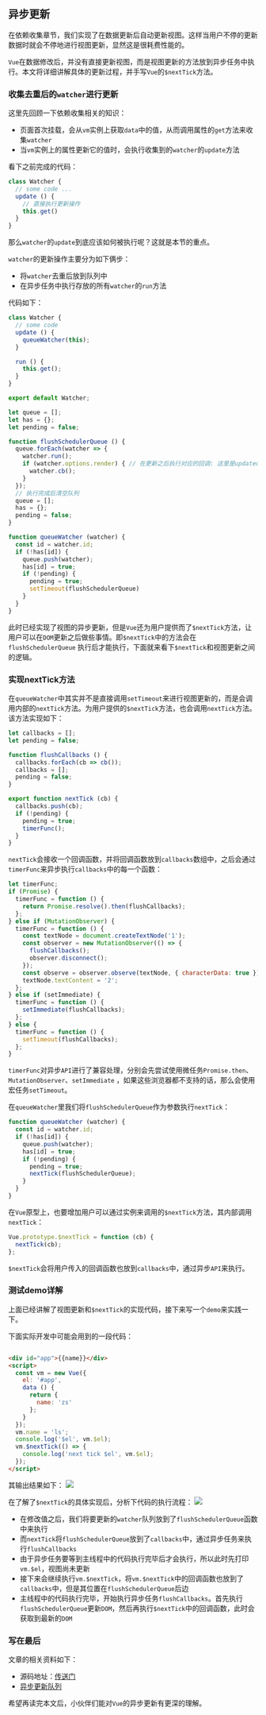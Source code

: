 ## 异步更新

在依赖收集章节，我们实现了在数据更新后自动更新视图。这样当用户不停的更新数据时就会不停地进行视图更新，显然这是很耗费性能的。

`Vue`在数据修改后，并没有直接更新视图，而是视图更新的方法放到异步任务中执行。本文将详细讲解具体的更新过程，并手写`Vue`的`$nextTick`方法。

### 收集去重后的`watcher`进行更新

这里先回顾一下依赖收集相关的知识：

* 页面首次挂载，会从`vm`实例上获取`data`中的值，从而调用属性的`get`方法来收集`watcher`
* 当`vm`实例上的属性更新它的值时，会执行收集到的`watcher`的`update`方法

看下之前完成的代码：

```javascript
class Watcher {
  // some code ...
  update () {
    // 直接执行更新操作
    this.get()
  }
}
```

那么`watcher`的`update`到底应该如何被执行呢？这就是本节的重点。

`watcher`的更新操作主要分为如下俩步：

* 将`watcher`去重后放到队列中
* 在异步任务中执行存放的所有`watcher`的`run`方法

代码如下：

```javascript
class Watcher {
  // some code
  update () {
    queueWatcher(this);
  }

  run () {
    this.get();
  }
}

export default Watcher;

let queue = [];
let has = {};
let pending = false;

function flushSchedulerQueue () {
  queue.forEach(watcher => {
    watcher.run();
    if (watcher.options.render) { // 在更新之后执行对应的回调: 这里是updated钩子函数
      watcher.cb();
    }
  });
  // 执行完成后清空队列
  queue = [];
  has = {};
  pending = false;
}

function queueWatcher (watcher) {
  const id = watcher.id;
  if (!has[id]) {
    queue.push(watcher);
    has[id] = true;
    if (!pending) {
      pending = true;
      setTimeout(flushSchedulerQueue)
    }
  }
}
```

此时已经实现了视图的异步更新，但是`Vue`还为用户提供而了`$nextTick`方法，让用户可以在`DOM`更新之后做些事情。即`$nextTick`中的方法会在`flushSchedulerQueue`
执行后才能执行，下面就来看下`$nextTick`和视图更新之间的逻辑。

### 实现nextTick方法

在`queueWatcher`中其实并不是直接调用`setTimeout`来进行视图更新的，而是会调用内部的`nextTick`方法。为用户提供的`$nextTick`方法，也会调用`nextTick`方法。该方法实现如下：

```javascript
let callbacks = [];
let pending = false;

function flushCallbacks () {
  callbacks.forEach(cb => cb());
  callbacks = [];
  pending = false;
}

export function nextTick (cb) {
  callbacks.push(cb);
  if (!pending) {
    pending = true;
    timerFunc();
  }
}
```

`nextTick`会接收一个回调函数，并将回调函数放到`callbacks`数组中，之后会通过`timerFunc`来异步执行`callbacks`中的每一个函数：

```javascript
let timerFunc;
if (Promise) {
  timerFunc = function () {
    return Promise.resolve().then(flushCallbacks);
  };
} else if (MutationObserver) {
  timerFunc = function () {
    const textNode = document.createTextNode('1');
    const observer = new MutationObserver(() => {
      flushCallbacks();
      observer.disconnect();
    });
    const observe = observer.observe(textNode, { characterData: true });
    textNode.textContent = '2';
  };
} else if (setImmediate) {
  timerFunc = function () {
    setImmediate(flushCallbacks);
  };
} else {
  timerFunc = function () {
    setTimeout(flushCallbacks);
  };
}
```

`timerFunc`对异步`API`进行了兼容处理，分别会先尝试使用微任务`Promise.then`、`MutationObserver`、`setImmediate`
，如果这些浏览器都不支持的话，那么会使用宏任务`setTimeout`。

在`queueWatcher`里我们将`flushSchedulerQueue`作为参数执行`nextTick`：

```javascript
function queueWatcher (watcher) {
  const id = watcher.id;
  if (!has[id]) {
    queue.push(watcher);
    has[id] = true;
    if (!pending) {
      pending = true;
      nextTick(flushSchedulerQueue);
    }
  }
}
```

在`Vue`原型上，也要增加用户可以通过实例来调用的`$nextTick`方法，其内部调用`nextTick`：

```javascript
Vue.prototype.$nextTick = function (cb) {
  nextTick(cb);
};
```

`$nextTick`会将用户传入的回调函数也放到`callbacks`中，通过异步`API`来执行。

### 测试demo详解

上面已经讲解了视图更新和`$nextTick`的实现代码，接下来写一个`demo`来实践一下。

下面实际开发中可能会用到的一段代码：

```html

<div id="app">{{name}}</div>
<script>
  const vm = new Vue({
    el: '#app',
    data () {
      return {
        name: 'zs'
      };
    }
  });
  vm.name = 'ls';
  console.log('$el', vm.$el);
  vm.$nextTick(() => {
    console.log('next tick $el', vm.$el);
  });
</script>
```

其输出结果如下：
![](https://raw.githubusercontent.com/wangkaiwd/drawing-bed/master/20210113145011.png)

在了解了`$nextTick`的具体实现后，分析下代码的执行流程：
![](https://raw.githubusercontent.com/wangkaiwd/drawing-bed/master/20210113154216.png)

* 在修改值之后，我们将要更新的`watcher`队列放到了`flushSchedulerQueue`函数中来执行
* 而`nextTick`将`flushSchedulerQueue`放到了`callbacks`中，通过异步任务来执行`flushCallbacks`
* 由于异步任务要等到主线程中的代码执行完毕后才会执行，所以此时先打印`vm.$el`，视图尚未更新
* 接下来会继续执行`vm.$nextTick`，将`vm.$nextTick`中的回调函数也放到了`callbacks`中，但是其位置在`flushSchedulerQueue`后边
* 主线程中的代码执行完毕，开始执行异步任务`flushCallbacks`。首先执行`flushSchedulerQueue`更新`DOM`，然后再执行`$nextTick`中的回调函数，此时会获取到最新的`DOM`

### 写在最后

文章的相关资料如下：

* 源码地址：[传送门](https://cn.vuejs.org/v2/guide/reactivity.html#%E5%BC%82%E6%AD%A5%E6%9B%B4%E6%96%B0%E9%98%9F%E5%88%97)
* [异步更新队列](https://cn.vuejs.org/v2/guide/reactivity.html#%E5%BC%82%E6%AD%A5%E6%9B%B4%E6%96%B0%E9%98%9F%E5%88%97)

希望再读完本文后，小伙伴们能对`Vue`的异步更新有更深的理解。
